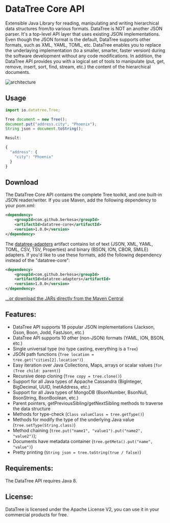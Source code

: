 # DataTree Core API
Extensible Java Library for reading, manipulating and writing hierarchical data structures from/to various formats.
DataTree is NOT an another JSON parser. It's a top-level API layer that uses existing JSON implementations.
Even though the JSON format is the default, DataTree supports other formats, such as XML, YAML, TOML, etc.
DataTree enables you to replace the underlaying implementation (to a smaller, smarter, faster version)
during the software development without any code modifications.
In addition, the DataTree API provides you with a logical set of tools
to manipulate (put, get, remove, insert, sort, find, stream, etc.) the content of the hierarchical documents.

![architecture](https://github.com/berkesa/datatree/blob/master/docs/images/architecture.png)

## Usage

```javascript
import io.datatree.Tree;

Tree document = new Tree();
document.put("address.city", "Phoenix");
String json = document.toString();

Result:

{
  "address": {
    "city": "Phoenix"
  }
}
```

## Download

The DataTree Core API contains the complete Tree toolkit, and one built-in JSON reader/writer. If you use Maven, add the following dependency to your pom.xml:

```xml
<dependency>
    <groupId>com.github.berkesa</groupId>
    <artifactId>datatree-core</artifactId>
    <version>1.0.0</version>
</dependency>
```

The [datatree-adapters](https://github.com/berkesa/datatree-adapters) artifact contains lot of text (JSON, XML, YAML, TOML, CSV, TSV, Properties) and binary (BSON, ION, CBOR, SMILE) adapters. If you'd like to use these formats, add the following dependency instead of the "datatree-core":

```xml
<dependency>
    <groupId>com.github.berkesa</groupId>
    <artifactId>datatree-adapters</artifactId>
    <version>1.0.0</version>
</dependency>
```

[...or download the JARs directly from the Maven Central](https://search.maven.org/#search%7Cga%7C1%7Cg%3A%22com.github.berkesa%22)

## Features:

* DataTree API supports 18 popular JSON implementations (Jackson, Gson, Boon, Jodd, FastJson, etc.)
* DataTree API supports 10 other (non-JSON) formats (YAML, ION, BSON, etc.)
* Single universal type (no type casting, everything is a `Tree`)
* JSON path functions (`Tree location = tree.get("cities[2].location")`)
* Easy iteration over Java Collections, Maps, arrays or scalar values (`for (Tree child: parent)`)
* Recursive deep cloning (`Tree copy = tree.clone()`)
* Support for all Java types of Appache Cassandra (BigInteger, BigDecimal, UUID, InetAddress, etc.)
* Support for all Java types of MongoDB (BsonNumber, BsonNull, BsonString, BsonBoolean, etc.)
* Parent pointers, getPreviousSibling/getNextSibling methods to traverse the data structure
* Methods for type-check (`Class valueClass = tree.getType()`)
* Methods for modify the type of the underlying Java value (`tree.setType(String.class)`)
* Method chaining (`tree.put("name1", "value1").put("name2", "value2")`);
* Documents have metadata container (`tree.getMeta().put("name", "value")`)
* Pretty printing (`String json = tree.toString(true / false)`)

## Requirements:

The DataTree API requires Java 8.

## License:

DataTree is licensed under the Apache License V2, you can use it in your commercial products for free.
